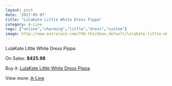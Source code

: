 ```yaml
---
layout: post
date: '2017-05-07'
title: "LulaKate Little White Dress Pippa"
category: A-Line
tags: ["online","charming","little","dress","custom"]
image: http://www.extralace.com/746-thickbox_default/lulakate-little-white-dress-pippa.jpg
---
```

LulaKate Little White Dress Pippa

On Sales: **$425.98**
<a href="https://www.extralace.com/a-line/356-lulakate-little-white-dress-pippa.html"><amp-img layout="responsive" width="600" height="600" src="//www.extralace.com/746-thickbox_default/lulakate-little-white-dress-pippa.jpg" alt="LulaKate Little White Dress Pippa 0" /></a>

Buy it: [LulaKate Little White Dress Pippa](https://www.extralace.com/a-line/356-lulakate-little-white-dress-pippa.html "LulaKate Little White Dress Pippa")

View more: [A-Line](https://www.extralace.com/2-a-line "A-Line")